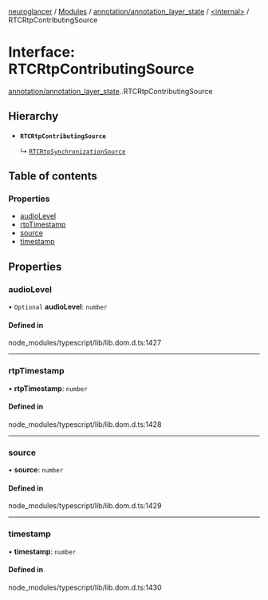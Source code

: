 [neuroglancer](../README.md) / [Modules](../modules.md) / [annotation/annotation\_layer\_state](../modules/annotation_annotation_layer_state.md) / [<internal\>](../modules/annotation_annotation_layer_state._internal_.md) / RTCRtpContributingSource

# Interface: RTCRtpContributingSource

[annotation/annotation_layer_state](../modules/annotation_annotation_layer_state.md).[<internal>](../modules/annotation_annotation_layer_state._internal_.md).RTCRtpContributingSource

## Hierarchy

- **`RTCRtpContributingSource`**

  ↳ [`RTCRtpSynchronizationSource`](annotation_annotation_layer_state._internal_.RTCRtpSynchronizationSource.md)

## Table of contents

### Properties

- [audioLevel](annotation_annotation_layer_state._internal_.RTCRtpContributingSource.md#audiolevel)
- [rtpTimestamp](annotation_annotation_layer_state._internal_.RTCRtpContributingSource.md#rtptimestamp)
- [source](annotation_annotation_layer_state._internal_.RTCRtpContributingSource.md#source)
- [timestamp](annotation_annotation_layer_state._internal_.RTCRtpContributingSource.md#timestamp)

## Properties

### audioLevel

• `Optional` **audioLevel**: `number`

#### Defined in

node_modules/typescript/lib/lib.dom.d.ts:1427

___

### rtpTimestamp

• **rtpTimestamp**: `number`

#### Defined in

node_modules/typescript/lib/lib.dom.d.ts:1428

___

### source

• **source**: `number`

#### Defined in

node_modules/typescript/lib/lib.dom.d.ts:1429

___

### timestamp

• **timestamp**: `number`

#### Defined in

node_modules/typescript/lib/lib.dom.d.ts:1430
